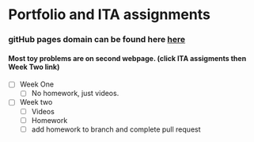 # Portfolio and ITA assignments

### gitHub pages domain can be found here [here](https://bgrullon.io/)

#### Most toy problems are on second webpage. (click ITA assigments then Week Two link)


- [ ] Week One
  - [ ] No homework, just videos.
- [ ] Week two
  - [ ] Videos
  - [ ] Homework
  - [ ] add homework to branch and complete pull request
